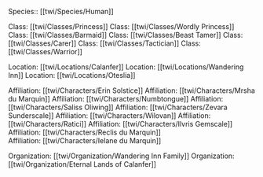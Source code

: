 Species:: [[twi/Species/Human]]

Class: [[twi/Classes/Princess]] 
Class: [[twi/Classes/Wordly Princess]]
Class: [[twi/Classes/Barmaid]]
Class: [[twi/Classes/Beast Tamer]]
Class: [[twi/Classes/Carer]]
Class: [[twi/Classes/Tactician]]
Class: [[twi/Classes/Warrior]]

Location: [[twi/Locations/Calanfer]] 
Location: [[twi/Locations/Wandering Inn]]
Location: [[twi/Locations/Oteslia]]

Affiliation: [[twi/Characters/Erin Solstice]]
Affiliation: [[twi/Characters/Mrsha du Marquin]]
Affiliation: [[twi/Characters/Numbtongue]]
Affiliation: [[twi/Characters/Saliss Oliwing]]
Affiliation: [[twi/Characters/Zevara Sunderscale]]
Affiliation: [[twi/Characters/Wilovan]]
Affiliation: [[twi/Characters/Ratici]]
Affiliation: [[twi/Characters/Ilvris Gemscale]]
Affiliation: [[twi/Characters/Reclis du Marquin]]   
Affiliation: [[twi/Characters/Ielane du Marquin]]

Organization: [[twi/Organization/Wandering Inn Family]]
Organization: [[twi/Organization/Eternal Lands of Calanfer]]

